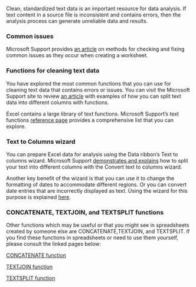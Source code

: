Clean, standardized text data is an important resource for data analysis. If text content in a source file is inconsistent and contains errors, then the analysis process can generate unreliable data and results.

### Common issues
Microsoft Support provides [an article](https://support.microsoft.com/en-us/office/top-ten-ways-to-clean-your-data-2844b620-677c-47a7-ac3e-c2e157d1db19) on methods for checking and fixing common issues as they occur when creating a worksheet.


### Functions for cleaning text data
You have explored the most common functions that you can use for cleaning text data that contains errors or issues. You can visit the Microsoft Support site to review 
[an article](https://support.microsoft.com/en-us/office/split-text-into-different-columns-with-functions-49ec57f9-3d5a-44b2-82da-50dded6e4a68) with examples of how you can split text data into different columns with functions. 

Excel contains a large library of text functions. Microsoft Support’s text functions
 [reference page](https://support.microsoft.com/en-us/office/text-functions-reference-cccd86ad-547d-4ea9-a065-7bb697c2a56e) provides a comprehensive list that you can explore.

 ### Text to Columns wizard
 You can prepare Excel data for analysis using the Data ribbon’s Text to columns wizard. Microsoft Support
 [demonstrates and explains](https://support.microsoft.com/en-us/office/split-text-into-different-columns-with-the-convert-text-to-columns-wizard-30b14928-5550-41f5-97ca-7a3e9c363ed7)
how to split your text into different columns with the Convert text to columns wizard.

Another key benefit of the wizard is that you can use it to change the formatting of dates to accommodate different regions. Or you can convert date entries that are incorrectly displayed as text. Using the wizard for this purpose is explained 
[here](https://support.microsoft.com/en-us/office/convert-numbers-stored-as-text-to-numbers-40105f2a-fe79-4477-a171-c5bad0f0a885).

### CONCATENATE, TEXTJOIN, and TEXTSPLIT functions
Other functions which may be useful or that you might see in spreadsheets created by someone else are CONCATENATE,TEXTJOIN, and TEXTSPLIT. If you find these functions in spreadsheets or need to use them yourself, please consult the linked pages below:

[CONCATENATE function](https://support.microsoft.com/en-us/office/concatenate-function-5b0392b2-94ef-49ea-8532-4fdd3a69d362)

[TEXTJOIN function](https://support.microsoft.com/en-us/office/textjoin-function-357b449a-ec91-49d0-80c3-0e8fc845691c)

[TEXTSPLIT function](https://support.microsoft.com/en-us/office/textsplit-function-b1ca414e-4c21-4ca0-b1b7-bdecace8a6e7)
